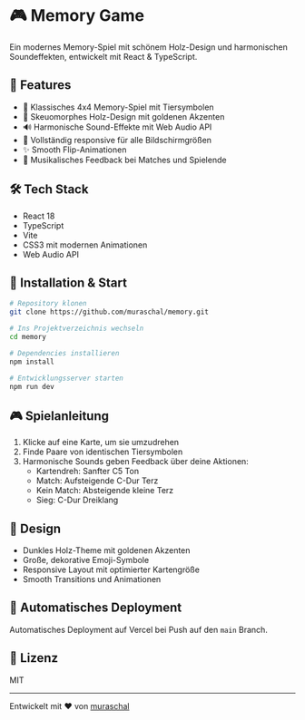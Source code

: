 # 🎮 Memory Game

Ein modernes Memory-Spiel mit schönem Holz-Design und harmonischen Soundeffekten, entwickelt mit React & TypeScript.

## 🌟 Features

- 🎯 Klassisches 4x4 Memory-Spiel mit Tiersymbolen
- 🎨 Skeuomorphes Holz-Design mit goldenen Akzenten
- 🔊 Harmonische Sound-Effekte mit Web Audio API
- 📱 Vollständig responsive für alle Bildschirmgrößen
- ✨ Smooth Flip-Animationen
- 🎵 Musikalisches Feedback bei Matches und Spielende

## 🛠️ Tech Stack

- React 18
- TypeScript
- Vite
- CSS3 mit modernen Animationen
- Web Audio API

## 🚀 Installation & Start

```bash
# Repository klonen
git clone https://github.com/muraschal/memory.git

# Ins Projektverzeichnis wechseln
cd memory

# Dependencies installieren
npm install

# Entwicklungsserver starten
npm run dev
```

## 🎮 Spielanleitung

1. Klicke auf eine Karte, um sie umzudrehen
2. Finde Paare von identischen Tiersymbolen
3. Harmonische Sounds geben Feedback über deine Aktionen:
   - Kartendreh: Sanfter C5 Ton
   - Match: Aufsteigende C-Dur Terz
   - Kein Match: Absteigende kleine Terz
   - Sieg: C-Dur Dreiklang

## 🎨 Design

- Dunkles Holz-Theme mit goldenen Akzenten
- Große, dekorative Emoji-Symbole
- Responsive Layout mit optimierter Kartengröße
- Smooth Transitions und Animationen

## 🔄 Automatisches Deployment

Automatisches Deployment auf Vercel bei Push auf den `main` Branch.

## 📝 Lizenz

MIT

---
Entwickelt mit ❤️ von [muraschal](https://github.com/muraschal)
